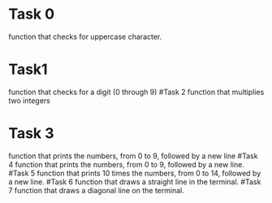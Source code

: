 # Task 0
function that checks for uppercase character.
# Task1
function that checks for a digit (0 through 9)
#Task 2
function that multiplies two integers
# Task 3
 function that prints the numbers, from 0 to 9, followed by a new line
#Task 4
function that prints the numbers, from 0 to 9, followed by a new line.
#Task 5
function that prints 10 times the numbers, from 0 to 14, followed by a new line.
#Task 6
function that draws a straight line in the terminal.
#Task 7
function that draws a diagonal line on the terminal.

